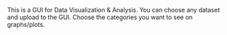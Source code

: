 This is a GUI for Data Visualization & Analysis.
You can choose any dataset and upload to the GUI.
Choose the categories you want to see on graphs/plots.
